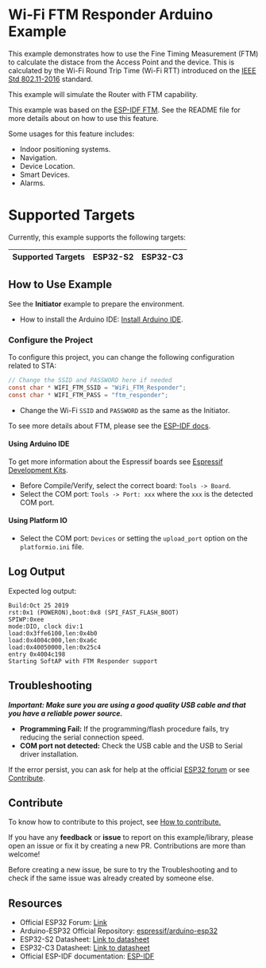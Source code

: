 # Wi-Fi FTM Responder Arduino Example

This example demonstrates how to use the Fine Timing Measurement (FTM) to calculate the distace from the Access Point and the device. This is calculated by the Wi-Fi Round Trip Time (Wi-Fi RTT) introduced on the [IEEE Std 802.11-2016](https://en.wikipedia.org/wiki/IEEE_802.11mc) standard.

This example will simulate the Router with FTM capability.

This example was based on the [ESP-IDF FTM](https://github.com/espressif/esp-idf/tree/master/examples/wifi/ftm). See the README file for more details about on how to use this feature.

Some usages for this feature includes:

* Indoor positioning systems.
* Navigation.
* Device Location.
* Smart Devices.
* Alarms.

# Supported Targets

Currently, this example supports the following targets:

| Supported Targets | ESP32-S2 | ESP32-C3 |
| ----------------- | -------- | -------- |

## How to Use Example

See the **Initiator** example to prepare the environment.

* How to install the Arduino IDE: [Install Arduino IDE](https://github.com/francisduvivier/arduino-esp32-fri3d/tree/master/docs/arduino-ide).

### Configure the Project

To configure this project, you can change the following configuration related to STA:

```c
// Change the SSID and PASSWORD here if needed
const char * WIFI_FTM_SSID = "WiFi_FTM_Responder";
const char * WIFI_FTM_PASS = "ftm_responder";
```

* Change the Wi-Fi `SSID` and `PASSWORD` as the same as the Initiator.

To see more details about FTM, please see the [ESP-IDF docs](https://docs.espressif.com/projects/esp-idf/en/latest/esp32s2/api-reference/network/esp_wifi.html).

#### Using Arduino IDE

To get more information about the Espressif boards see [Espressif Development Kits](https://www.espressif.com/en/products/devkits).

* Before Compile/Verify, select the correct board: `Tools -> Board`.
* Select the COM port: `Tools -> Port: xxx` where the `xxx` is the detected COM port.

#### Using Platform IO

* Select the COM port: `Devices` or setting the `upload_port` option on the `platformio.ini` file.

## Log Output

Expected log output:

```
Build:Oct 25 2019
rst:0x1 (POWERON),boot:0x8 (SPI_FAST_FLASH_BOOT)
SPIWP:0xee
mode:DIO, clock div:1
load:0x3ffe6100,len:0x4b0
load:0x4004c000,len:0xa6c
load:0x40050000,len:0x25c4
entry 0x4004c198
Starting SoftAP with FTM Responder support
```

## Troubleshooting

***Important: Make sure you are using a good quality USB cable and that you have a reliable power source.***

* **Programming Fail:** If the programming/flash procedure fails, try reducing the serial connection speed.
* **COM port not detected:** Check the USB cable and the USB to Serial driver installation.

If the error persist, you can ask for help at the official [ESP32 forum](https://esp32.com) or see [Contribute](#contribute).

## Contribute

To know how to contribute to this project, see [How to contribute.](https://github.com/francisduvivier/arduino-esp32-fri3d/blob/master/CONTRIBUTING.rst)

If you have any **feedback** or **issue** to report on this example/library, please open an issue or fix it by creating a new PR. Contributions are more than welcome!

Before creating a new issue, be sure to try the Troubleshooting and to check if the same issue was already created by someone else.

## Resources

* Official ESP32 Forum: [Link](https://esp32.com)
* Arduino-ESP32 Official Repository: [espressif/arduino-esp32](https://github.com/espressif/arduino-esp32)
* ESP32-S2 Datasheet: [Link to datasheet](https://www.espressif.com/sites/default/files/documentation/esp32-s2_datasheet_en.pdf)
* ESP32-C3 Datasheet: [Link to datasheet](https://www.espressif.com/sites/default/files/documentation/esp32-c3_datasheet_en.pdf)
* Official ESP-IDF documentation: [ESP-IDF](https://idf.espressif.com)
